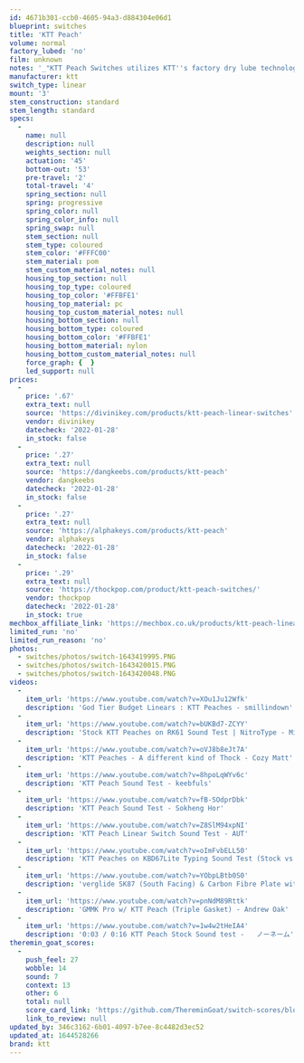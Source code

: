 ```yaml
---
id: 4671b301-ccb0-4605-94a3-d884304e06d1
blueprint: switches
title: 'KTT Peach'
volume: normal
factory_lubed: 'no'
film: unknown
notes: '_"KTT Peach Switches utilizes KTT''s factory dry lube technology to improve smoothness as well as give off a well balanced topping and bottoming out sound signature. Identical to the Sea Salt Lemons, the Peaches stay in line with KTT''s philosophy of rolling out quality switches at an affordable price._ " - Divinikey'
manufacturer: ktt
switch_type: linear
mount: '3'
stem_construction: standard
stem_length: standard
specs:
  -
    name: null
    description: null
    weights_section: null
    actuation: '45'
    bottom-out: '53'
    pre-travel: '2'
    total-travel: '4'
    spring_section: null
    spring: progressive
    spring_color: null
    spring_color_info: null
    spring_swap: null
    stem_section: null
    stem_type: coloured
    stem_color: '#FFFC00'
    stem_material: pom
    stem_custom_material_notes: null
    housing_top_section: null
    housing_top_type: coloured
    housing_top_color: '#FFBFE1'
    housing_top_material: pc
    housing_top_custom_material_notes: null
    housing_bottom_section: null
    housing_bottom_type: coloured
    housing_bottom_color: '#FFBFE1'
    housing_bottom_material: nylon
    housing_bottom_custom_material_notes: null
    force_graph: {  }
    led_support: null
prices:
  -
    price: '.67'
    extra_text: null
    source: 'https://divinikey.com/products/ktt-peach-linear-switches'
    vendor: divinikey
    datecheck: '2022-01-28'
    in_stock: false
  -
    price: '.27'
    extra_text: null
    source: 'https://dangkeebs.com/products/ktt-peach'
    vendor: dangkeebs
    datecheck: '2022-01-28'
    in_stock: false
  -
    price: '.27'
    extra_text: null
    source: 'https://alphakeys.com/products/ktt-peach'
    vendor: alphakeys
    datecheck: '2022-01-28'
    in_stock: false
  -
    price: '.29'
    extra_text: null
    source: 'https://thockpop.com/product/ktt-peach-switches/'
    vendor: thockpop
    datecheck: '2022-01-28'
    in_stock: true
mechbox_affiliate_link: 'https://mechbox.co.uk/products/ktt-peach-linear-switch-sample?variant=42157348225269'
limited_run: 'no'
limited_run_reason: 'no'
photos:
  - switches/photos/switch-1643419995.PNG
  - switches/photos/switch-1643420015.PNG
  - switches/photos/switch-1643420048.PNG
videos:
  -
    item_url: 'https://www.youtube.com/watch?v=XOu1Ju12Wfk'
    description: 'God Tier Budget Linears : KTT Peaches - smillindown'
  -
    item_url: 'https://www.youtube.com/watch?v=bUKBd7-ZCYY'
    description: 'Stock KTT Peaches on RK61 Sound Test | NitroType - MichyTypist'
  -
    item_url: 'https://www.youtube.com/watch?v=oVJ8b8eJt7A'
    description: 'KTT Peaches - A different kind of Thock - Cozy Matt'
  -
    item_url: 'https://www.youtube.com/watch?v=8hpoLqWYv6c'
    description: 'KTT Peach Sound Test - keebfuls'
  -
    item_url: 'https://www.youtube.com/watch?v=fB-SOdprDbk'
    description: 'KTT Peach Sound Test - Sokheng Hor'
  -
    item_url: 'https://www.youtube.com/watch?v=Z8SlM94xpNI'
    description: 'KTT Peach Linear Switch Sound Test - AUT'
  -
    item_url: 'https://www.youtube.com/watch?v=oImFvbELL50'
    description: 'KTT Peaches on KBD67Lite Typing Sound Test (Stock vs Lubed) - _chessy'
  -
    item_url: 'https://www.youtube.com/watch?v=YObpLBtb0S0'
    description: 'verglide SK87 (South Facing) & Carbon Fibre Plate with KTT Peach lubed [THOCC is an understatement] -  GN00001 Lee'
  -
    item_url: 'https://www.youtube.com/watch?v=pnNdM89Rttk'
    description: 'GMMK Pro w/ KTT Peach (Triple Gasket) - Andrew Oak'
  -
    item_url: 'https://www.youtube.com/watch?v=1w4w2tHeIA4'
    description: '0:03 / 0:16 KTT Peach Stock Sound test -   ノーネーム'
theremin_goat_scores:
  -
    push_feel: 27
    wobble: 14
    sound: 7
    context: 13
    other: 6
    total: null
    score_card_link: 'https://github.com/ThereminGoat/switch-scores/blob/master/KTT%20Peach.pdf'
    link_to_review: null
updated_by: 346c3162-6b01-4097-b7ee-8c4482d3ec52
updated_at: 1644528266
brand: ktt
---
```


